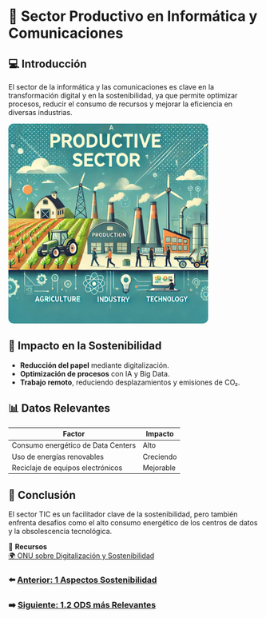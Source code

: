 # 📌 Sector Productivo en Informática y Comunicaciones

## 💻 Introducción  

El sector de la informática y las comunicaciones es clave en la transformación digital y en la sostenibilidad, ya que permite optimizar procesos, reducir el consumo de recursos y mejorar la eficiencia en diversas industrias.

<img src="../img_pisa3_A_ArroyoGomezMikel/02_Nuestro_Sector_Productivo.png.webp" style="width:400px; height:auto; border-radius:10px;">

## 🌱 Impacto en la Sostenibilidad  

- **Reducción del papel** mediante digitalización.
- **Optimización de procesos** con IA y Big Data.
- **Trabajo remoto**, reduciendo desplazamientos y emisiones de CO₂.

## 📊 Datos Relevantes  

| Factor | Impacto |
|--------|---------|
| Consumo energético de Data Centers | Alto |
| Uso de energías renovables | Creciendo |
| Reciclaje de equipos electrónicos | Mejorable |

## 📌 Conclusión  

El sector TIC es un facilitador clave de la sostenibilidad, pero también enfrenta desafíos como el alto consumo energético de los centros de datos y la obsolescencia tecnológica.

🔗 **Recursos**  
[🌍 ONU sobre Digitalización y Sostenibilidad](https://www.un.org/sustainabledevelopment/es/)

### ⬅️ [Anterior: 1 Aspectos Sostenibilidad ](1_AspectosSostenibilidad_ArroyoGomez.md)

### ➡️ [Siguiente: 1.2 ODS más Relevantes](1.2_ODSRelevantes_ArroyoGomez.md)
